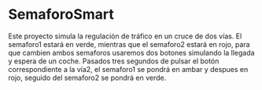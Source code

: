 # SemaforoSmart
Este proyecto simula la regulación de tráfico en un cruce de dos vías.
El semaforo1 estará en verde, mientras que el semaforo2 estará en rojo, para que cambien ambos semaforos usaremos dos botones simulando la llegada y espera de un coche.
Pasados tres segundos de pulsar el botón correspondiente a la vía2, el semaforo1 se pondrá en ambar y despues en rojo, seguido del semaforo2 se pondrá en verde.
